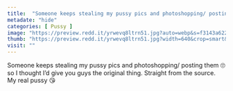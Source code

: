 ```yaml
---
title:  "Someone keeps stealing my pussy pics and photoshopping/ posting them 🙄 so I thought I’d give you guys the original thing. Straight from the source. My real pussy 😘"
metadate: "hide"
categories: [ Pussy ]
image: "https://preview.redd.it/yrwevq8ltrn51.jpg?auto=webp&s=f3143a6225570758e15d01980259267ef082fff9"
thumb: "https://preview.redd.it/yrwevq8ltrn51.jpg?width=640&crop=smart&auto=webp&s=4022add6bc6e50747defa8aa14901fbdacc14c00"
visit: ""
---
```

Someone keeps stealing my pussy pics and photoshopping/ posting them 🙄 so I thought I’d give you guys the original thing. Straight from the source. My real pussy 😘
